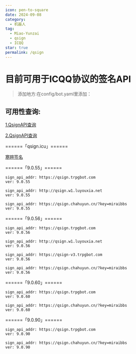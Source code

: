```yaml
---
icon: pen-to-square
date: 2024-09-08
category:
  - 机器人
tag:
  - Miao-Yunzai
  - qsign
  - ICQQ
star: true
permalink: /qsign
---
```


# 目前可用于ICQQ协议的签名API

>添加地方:在config/bot.yaml里添加：

## 可用性查询:

[1.QsignAPI查询](https://shijinyia-uptime-kuma.hf.space/status/qsignapi)


[2.QsignAPI查询](https://status.jinyi.icu)


======「qsign.icu」======

[寒暄签名](https://qsign.icu)


======「9.0.55」======

```qsgin
sign_api_addr: https://qsign.trpgbot.com
ver: 9.0.55
```
```qsign
sign_api_addr: http://qsign.w1.luyouxia.net
ver: 9.0.55
```
```qsign
sign_api_addr: https://qsign.chahuyun.cn/?key=miraibbs
ver: 9.0.55
```

======「9.0.56」======

```qsign
sign_api_addr: https://qsign.trpgbot.com
ver: 9.0.56
```
```qsign
sign_api_addr: http://qsign.w1.luyouxia.net
ver: 9.0.56
```
```qsign
sign_api_addr: https://qsign-v3.trpgbot.com
ver: 9.0.56
```
```qsign
sign_api_addr: https://qsign.chahuyun.cn/?key=miraibbs
ver: 9.0.56
```

======「9.0.60」======

```qsign
sign_api_addr: https://qsign.trpgbot.com
ver: 9.0.60
```
```qsign
sign_api_addr: https://qsign.chahuyun.cn/?key=miraibbs
ver: 9.0.60
```

======「9.0.90」======

```qsign
sign_api_addr: https://qsign.trpgbot.com
ver: 9.0.90
```
```qsign
sign_api_addr: https://qsign.chahuyun.cn/?key=miraibbs
ver: 9.0.90
```

